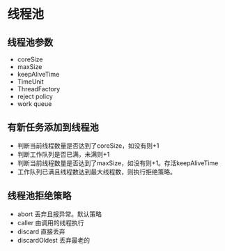 # 线程池

## 线程池参数

* coreSize
* maxSize
* keepAliveTime
* TimeUnit
* ThreadFactory
* reject policy
* work queue

## 有新任务添加到线程池

* 判断当前线程数量是否达到了coreSize，如没有则+1
* 判断工作队列是否已满，未满则+1
* 判断当前线程数量是否达到了maxSize，如没有则+1。存活keepAliveTime
* 工作队列已满且线程数达到最大线程数，则执行拒绝策略。

## 线程池拒绝策略

* abort 丢弃且报异常。默认策略
* caller 由调用的线程执行
* discard 直接丢弃
* discardOldest 丢弃最老的
